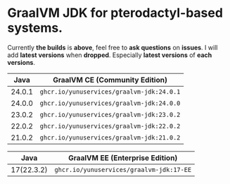 # GraalVM JDK for pterodactyl-based systems.

Currently **the builds** is **above**, feel free to **ask questions** on **issues**.
I will add **latest versions** when **dropped**. Especially **latest versions** of **each versions**.

|  Java  | GraalVM CE (Community Edition)          |
|--------|-----------------------------------------|
| 24.0.1 |`ghcr.io/yunuservices/graalvm-jdk:24.0.1`|
| 24.0.0 |`ghcr.io/yunuservices/graalvm-jdk:24.0.0`|
| 23.0.2 |`ghcr.io/yunuservices/graalvm-jdk:23.0.2`|
| 22.0.2 |`ghcr.io/yunuservices/graalvm-jdk:22.0.2`|
| 21.0.2 |`ghcr.io/yunuservices/graalvm-jdk:21.0.2`|

|    Java    | GraalVM EE (Enterprise Edition)        |
|------------|----------------------------------------|
| 17(22.3.2) |`ghcr.io/yunuservices/graalvm-jdk:17-EE`|